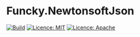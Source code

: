 # Funcky.NewtonsoftJson

[![Build](https://github.com/polyadic/funcky-newtonsoftjson/workflows/Build/badge.svg)](https://github.com/polyadic/funcky-newtonsoftjson/actions?query=workflow%3ABuild)
[![Licence: MIT](https://img.shields.io/badge/licence-MIT-green)](https://raw.githubusercontent.com/polyadic/funcky-newtonsoftjson/master/LICENSE-MIT)
[![Licence: Apache](https://img.shields.io/badge/licence-Apache-green)](https://raw.githubusercontent.com/polyadic/funcky-newtonsoftjson/master/LICENSE-Apache)


